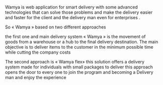 Wamya is web application for smart delivery with some advanced technologies that can solve those problems and make the delivery easier and faster for the client and the delivery man even for enterprises . 

So « Wamya » based on two different approaches 

the first one and main delivery system  « Wamya  » is the movement of goods from a warehouse or a hub to the final delivery destination. The main objective is to deliver items to the customer in the minimum possible time while cutting the company costs


The second approach is « Wamya  flex» this solution offers a delivery system made for individuals with small packages to deliver this approach opens the door to every one to join the program and becoming a
Delivery man and enjoy the experience
